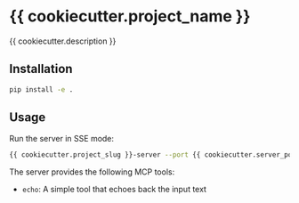 # {{ cookiecutter.project_name }}

{{ cookiecutter.description }}

## Installation

```bash
pip install -e .
```

## Usage

Run the server in SSE mode:

```bash
{{ cookiecutter.project_slug }}-server --port {{ cookiecutter.server_port }}
```

The server provides the following MCP tools:

- `echo`: A simple tool that echoes back the input text
